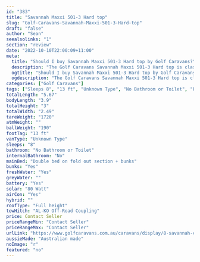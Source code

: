 ```yaml
---
id: "383"
title: "Savannah Maxxi 501-3 Hard top"
slug: "Golf-Caravans-Savannah-Maxxi-501-3-Hard-top"
draft: "false"
author: "Sean"
seealsolinks: "1"
section: "review"
date: "2022-10-10T22:00:09+11:00"
meta:
  title: "Should I buy Savannah Maxxi 501-3 Hard top by Golf Caravans?"
  description: "The Golf Caravans Savannah Maxxi 501-3 Hard top is classed as Unknown Type, and sleeps 8 people. It is Australian made and comes in at 13 ft. It generally has No Bathroom or Toilet."
  ogtitle: "Should I buy Savannah Maxxi 501-3 Hard top by Golf Caravans?"
  ogdescription: "The Golf Caravans Savannah Maxxi 501-3 Hard top is classed as Unknown Type, and sleeps 8 people. It is Australian made and comes in at 13 ft. It generally has No Bathroom or Toilet."
categories: ["Golf Caravans"]
tags: ["Sleeps 8", "13 ft", "Unknown Type", "No Bathroom or Toilet", "Full height", "Price Unknown", "Australian made"]
totalLength: "5.67"
bodyLength: "3.9"
totalHeight: "3"
totalWidth: "2.49"
tareWeight: "1720"
atmWeight: ""
ballWeight: "190"
footTag: "13 ft"
vanType: "Unknown Type"
sleeps: "8"
bathroom: "No Bathroom or Toilet"
internalBathroom: "No"
mainBed: "Double bed on fold out section + bunks"
bunks: "Yes"
freshWater: "Yes"
greyWater: ""
battery: "Yes"
solar: "80 Watt"
airCon: "Yes"
hybrid: ""
roofType: "Full height"
towHitch: "AL-KO Off-Road Coupling"
price: Contact Seller
priceRangeMin: "Contact Seller"
priceRangeMax: "Contact Seller"
urlLink: "https://www.golfcaravans.com.au/caravans/display/8-savannah-caravan-range-/"
aussieMade: "Australian made"
noImage: "r"
featured: "no"
---
```

